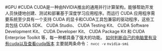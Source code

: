 #GPU #CUDA
CUDA是一种由NVIDIA推出的通用并行计算架构，能够帮助开发人员快捷地创建、测试和部署基于深度学习应用程序。而运行 CUDA 应用程序需要系统至少具有一个支持 CUDA 的显卡和CUDA工具包兼容的驱动程序，这些工具包括 CUDA SDK、 CUDA Studio、 CUDA Testing Kit、 CUDA Software Development Kit、 CUDA Developer Kit、 CUDA Package Kit 和 CUDA Enterprise Toolkit 等，每一种都具备了强大的功能。
[如何判断自己的电脑里有没有cuda以及查看cuda版本](http://t.csdnimg.cn/vs5BE)
主要就两条命令：
`nvcc -v`
`nvidia-smi`
